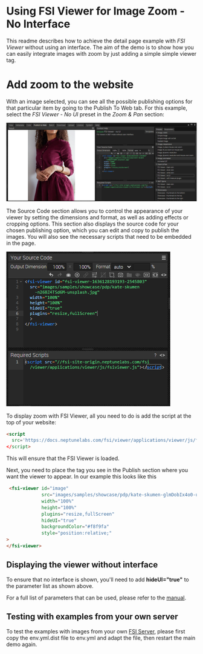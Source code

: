 # Using FSI Viewer for Image Zoom - No Interface

This readme describes how to achieve the detail page example with *FSI Viewer* without using an interface.
The aim of the demo is to show how you can easily integrate images with zoom by just adding a simple
simple viewer tag.

# Add zoom to the website
With an image selected, you can see all the possible publishing options for that particular item by going to the Publish To Web tab.
For this example, select the *FSI Viewer - No UI* preset in the *Zoom & Pan* section:

![Config Image](readme-no-interface-version-1.png)

The Source Code section allows you to control the appearance of your viewer by setting the dimensions and format, as well as adding effects or cropping options.
This section also displays the source code for your chosen publishing option, which you can edit and copy to publish the images.
You will also see the necessary scripts that need to be embedded in the page.

![Config Image](readme-no-interface-version-2.png)

To display zoom with FSI Viewer, all you need to do is add the script
at the top of your website:

```html
<script
  src='https://docs.neptunelabs.com/fsi/viewer/applications/viewer/js/fsiviewer.js'
</script>
```
This will ensure that the FSI Viewer is loaded.

Next, you need to place the *<fsi-viewer>* tag you see in the Publish section where you want the viewer to appear.
In our example this looks like this

```html
 <fsi-viewer id="image"
             src="images/samples/showcase/pdp/kate-skumen-glmDobIx4o0-unsplash.jpg"
             width="100%"
             height="100%"
             plugins="resize,fullScreen"
             hideUI="true"
             backgroundColor="#f8f9fa"
             style="position:relative;"
>
</fsi-viewer>
```
## Displaying the viewer without interface
To ensure that no interface is shown, you'll need to add **hideUI="true"** to the parameter list as shown above.

For a full list of parameters that can be used, please refer to the [manual](https://docs.neptunelabs.com/fsi-viewer/latest/fsi-viewer).

## Testing with examples from your own server

To test the examples with images from your own [FSI Server](https://www.neptunelabs.com/fsi-server/), please first copy the env.yml.dist file to env.yml and adapt the file, then restart the main demo again.
